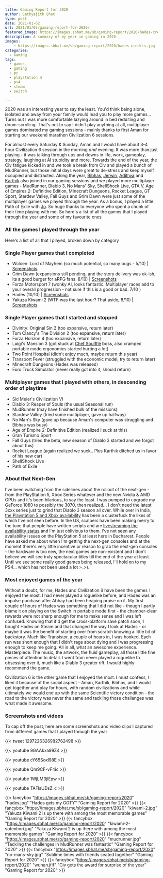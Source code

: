 ```yaml
---
title: Gaming Report for 2020
author: Sathyajith Bhat
type: post
date: 2021-01-02
url: 2021/01/02/gaming-report-for-2020/
featured_image: https://images.sbhat.me/sb/gaming-report/2020/hades-credits.jpg
description: A summary of my year in gaming in 2020
images:
    - https://images.sbhat.me/sb/gaming-report/2020/hades-credits.jpg
categories:
  - Gaming
tags:
  - games
  - gaming
  - pc
  - playstation 4
  - ps4
  - steam
  - switch

---
```

2020 was an interesting year to say the least. You'd think being alone, isolated and away from your family would lead you to play more games... Turns out I was more comfortable lazying around in bed redditing and doom-scrolling. That's not to say I didn't play anything at all, multiplayer games dominated my gaming sessions - mainly thanks to first Aman for starting our weekend marathon Civilization 6 sessions. 

For almost every Saturday & Sunday, Aman and I would have about 3-4 hour Civilization 6 session in the morning _and_ evening. It was more than just playing - it was talking through ups and downs in life, work, gameplay, strategy, laughing at AI stupidity and more. Towards the end of the year, the Civ fatigue kicked in and we took a break from Civ and played a bunch of MudRunner, but those initial days were great to de-stress and keep myself occupied and distracted. Along the year, [Bibhas](https://twitter.com/bibhasdn), [Jerwin](https://twitter.com/Jerwinsamuel), [Adithya](https://twitter.com/TheTallpants/) and [Karthik](https://twitter.com/karthik) also joined in our gaming sessions and we played more multiplayer games - MudRunner, Diablo 3, No Mans' Sky, ShellShock Live, GTA V, Age of Empires 2: Definitive Edition, Minecraft Dungeons, Rocket League, GT Sport, Stardew Valley, Fall Guys and Grim Dawn were just some of the multiplayer games we played through the year. As a bonus, I played a little Path of Exile with [Jo](https://twitter.com/joshenoy).  So huge thanks to everyone who spent a chunk of their time playing with me. So here's a list of all the games that I played through the year and some of my favourite ones

### All the games I played through the year

Here's a list of all that I played, broken down by category

### Single Player games that I completed

- Wolcen: Lord of Mayhem (so much potential, so many bugs - 5/10) | [Screenshots](https://steamcommunity.com/id/sathyabhat/screenshots/?appid=424370&sort=newestfirst&browsefilter=myfiles&view=imagewall)
- Grim Dawn (expansions still pending, and the story delivery was ok-ish, its a good burger for aRPG fans. 8/10) | [Screenshots](https://steamcommunity.com/id/sathyabhat/screenshots/?appid=219990&sort=newestfirst&browsefilter=myfiles&view=imagewall)
- Forza Motorsport 7 (wonky AI, looks fantastic. Multiplayer races add to your overall progression - not sure if this is a good or bad. 7/10 ) 
- Hades (10/10) | [Screenshots](https://steamcommunity.com/id/sathyabhat/screenshots/?appid=1145360&sort=newestfirst&browsefilter=myfiles&view=imagewall)
- Yakuza Kiwami 2 (WTF was the last hour? That aside, 8/10) | [Screenshots](https://steamcommunity.com/id/sathyabhat/screenshots/?appid=927380&sort=newestfirst&browsefilter=myfiles&view=imagewall)

### Single Player games that I started and stopped 

- Divinity: Original Sin 2 (too expansive, return later) 
- Tom Clancy's The Division 2 (too expansive, return later)
- Forza Horizon 4 (too expansive, return later)
- Luigi's Mansion 3 (got stuck at [Chef Soulfflé](https://www.mariowiki.com/Chef_Soulffl%C3%A9) boss, also cramped portable mode ergonomics started hurting a lot)
- Two Point Hospital (didn't enjoy much, maybe return this year)
- Transport Fever (struggled with the economic model, try to return later)
- Minecraft Dungeons (Hades was released)
- Euro Truck Simulator (never really got into it, should return)

### Multiplayer games that I played with others, in descending order of playtime

- Sid Meier's Civilization VI 
- Diablo 3: Reaper of Souls (the usual Seasonal run)
- MudRunner (may have finished bulk of the missions)
- Stardew Valley (tried some multiplayer, gave up halfway)
- No Man's Sky (gave up because Aman's computer was struggling and Bibhas was busy)
- Age of Empire 2: Definitive Edition (realized I suck at this)
- Gran Turismo Sport
- Fall Guys (tried the beta, new season of Diablo 3 started and we forgot about this)
- Rocket League (again realized we suck.. Plus Karthik ditched us in favor of his new car)
- ShellShock Live
- Path of Exile 

### About that Next-Gen

I've been watching from the sidelines about the rollout of the next-gen - from the PlayStation 5, Xbox Series whatever and the new Nvidia & AMD GPUs and it's been hilarious, to say the least. I was pumped to upgrade my GeForce 1080 to possibly the 3070, then realized... I don't need the latest 3xxx series just to grind that Diablo 3 season all over. While over in India, [the Playstation 5 and Xbox availability](https://themakoreactor.com/tag/india/) has been a clusterfuck the likes of which I've not seen before. In the US, scalpers have been making merry to the tune that people have written scripts and are [livestreaming the availability status](https://www.youtube.com/watch?v=o3UlT5UDRC8) and I'm just oblivious to them. I've not seen any availability issues on the PlayStation 5 at least here in Bucharest. People have asked me about when I'm getting the next-gen consoles and at the moment there's very little incentive or reason to grab the next-gen consoles - the hardware is too new, the next games are non-existent and I don't believe we will see truly spectacular titles till the end of the year at least. Until we see some really good games being released, I'll hold on to my PS4... which has not been used a lot >_>).

### Most enjoyed games of the year

Without a doubt, for me, Hades and Civilization 6 have been the games I enjoyed the most. I had never played a roguelike before, and Hades was an impulse purchase after Abhay had been heaping praise on it. My first couple of hours of Hades was something that I did not like - though I partly blame it on playing on the Switch in portable mode first - the chamber-clear rewards were not sharp enough for me to make sense and I was left confused. Knowing that it'd get the cross-platform save patch soon, I bought Hades on Steam and that changed the way I look at Hades - or maybe it was the benefit of starting over from scratch knowing a little bit of backstory. Much like Transistor, a couple of hours in, I was hooked. Each run was short enough that I didn't rage about dying and I was progressing enough to keep me going. All in all, what an awesome experience. Masterpiece. The music, the artwork, the fluid gameplay, all those little fine pieces of attention to detail. I went from never played a roguelike to obsessing over it, much like a Diablo 3 greater rift. I would highly recommend the game.

Civilization 6 is the other game that I enjoyed the most. I must confess, I liked it because of the social aspect - Aman, Karthik, Bibhas, and I would get together and play for hours, with random civilizations and while ultimately we would end up with the same Scientific victory condition - the road to the victory was never the same and tackling those challenges was what made it awesome.


### Screenshots and videos

To cap off the post, here are some screenshots and video clips I captured from different games that I played through the year

{{< tweet 1297226326982762498 >}}

{{< youtube 9GAAkxa99Z4 >}}

{{< youtube cY65Soxl98E >}}

{{< youtube Qm9CF-vF4ic >}}

{{< youtube 1WjLM3jIEpw >}}

{{< youtube TAFlsUDsZ_c >}}

{{< fancybox "https://images.sbhat.me/sb/gaming-report/2020" "hades.jpg" "Hades gets my GOTY" "Gaming Report for 2020" >}}
{{< fancybox "https://images.sbhat.me/sb/gaming-report/2020" "kiwami-2.jpg" "Yakuza Kiwami 2 is up there with among the most memorable games" "Gaming Report for 2020" >}}
{{< fancybox "https://images.sbhat.me/sb/gaming-report/2020" "kiwami-2-sotenbori.jpg" "Yakuza Kiwami 2 is up there with among the most memorable games" "Gaming Report for 2020" >}}
{{< fancybox "https://images.sbhat.me/sb/gaming-report/2020" "mudrunner.jpg" "Tackling the challenges in MudRunner was fantastic" "Gaming Report for 2020" >}}
{{< fancybox "https://images.sbhat.me/sb/gaming-report/2020" "no-mans-sky.jpg" "Sublime times with friends seated together" "Gaming Report for 2020" >}}
{{< fancybox "https://images.sbhat.me/sb/gaming-report/2020" "wuhan.jfif" "Civ gets the award for surprise of the year" "Gaming Report for 2020" >}}
